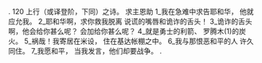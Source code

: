 . 120 
上行（或译登阶，下同）之诗。 
求主恩助 
1_我在急难中求告耶和华， 
他就应允我。 
2_耶和华啊，求你救我脱离 
说谎的嘴唇和诡诈的舌头！ 
3_诡诈的舌头啊，他会给你甚么呢？ 
会加给你甚么呢？ 
4_就是勇士的利箭、 
罗腾木(1)的炭火。 
5_祸哉！我寄居在米设， 
住在基达帐棚之中。 
6_我与那恨恶和平的人 
许久同住。 
7_我愿和平， 
当我发言，他们却要战争。 
.